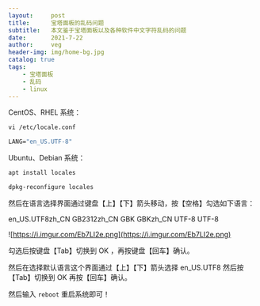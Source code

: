 ```yaml
---
layout:     post
title:      宝塔面板的乱码问题
subtitle:   本文鉴于宝塔面板以及各种软件中文字符乱码的问题
date:       2021-7-22
author:     veg
header-img: img/home-bg.jpg
catalog: true
tags:
    - 宝塔面板
    - 乱码
    - linux
---
```

CentOS、RHEL 系统：

```fsharp
vi /etc/locale.conf
```

```fsharp
LANG="en_US.UTF-8"
```

Ubuntu、Debian 系统：

```fsharp
apt install locales
```

```fsharp
dpkg-reconfigure locales
```

然后在语言选择界面通过键盘【上】【下】箭头移动，按【空格】勾选如下语言：

en_US.UTF8zh_CN GB2312zh_CN GBK GBKzh_CN UTF-8 UTF-8

![https://i.imgur.com/Eb7LI2e.png](https://i.imgur.com/Eb7LI2e.png)

勾选后按键盘【Tab】切换到 OK ，再按键盘【回车】确认。

然后在选择默认语言这个界面通过【上】【下】箭头选择 en_US.UTF8 然后按【Tab】切换到 OK 再按【回车】确认。

然后输入 `reboot` 重启系统即可！